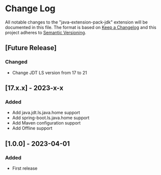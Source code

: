 # Change Log

All notable changes to the "java-extension-pack-jdk" extension will be documented in this file.
The format is based on [Keep a Changelog](http://keepachangelog.com/)
and this project adheres to [Semantic Versioning](http://semver.org/).

## [Future Release]
### Changed
- Change JDT LS version from 17 to 21

## [17.x.x] - 2023-x-x
### Added
- Add java.jdt.ls.java.home support
- Add spring-boot.ls.java.home support
- Add Maven configuration support
- Add Offline support

## [1.0.0] - 2023-04-01
### Added
- First release
